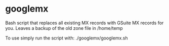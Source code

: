# googlemx

Bash script that replaces all existing MX records with GSuite MX records for you.
Leaves a backup of the old zone file in /home/temp

To use simply run the script with:
./googlemx/googlemx.sh
